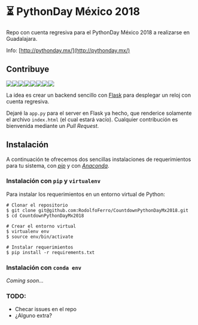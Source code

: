 # ⏳ PythonDay México 2018

Repo con cuenta regresiva para el PythonDay México 2018 a realizarse en Guadalajara.

Info: [http://pythonday.mx/](http://pythonday.mx/)

## Contribuye

[![](https://sourcerer.io/fame/RodolfoFerro/RodolfoFerro/CountdownPythonDayMx2018/images/0)](https://sourcerer.io/fame/RodolfoFerro/RodolfoFerro/CountdownPythonDayMx2018/links/0)[![](https://sourcerer.io/fame/RodolfoFerro/RodolfoFerro/CountdownPythonDayMx2018/images/1)](https://sourcerer.io/fame/RodolfoFerro/RodolfoFerro/CountdownPythonDayMx2018/links/1)[![](https://sourcerer.io/fame/RodolfoFerro/RodolfoFerro/CountdownPythonDayMx2018/images/2)](https://sourcerer.io/fame/RodolfoFerro/RodolfoFerro/CountdownPythonDayMx2018/links/2)[![](https://sourcerer.io/fame/RodolfoFerro/RodolfoFerro/CountdownPythonDayMx2018/images/3)](https://sourcerer.io/fame/RodolfoFerro/RodolfoFerro/CountdownPythonDayMx2018/links/3)[![](https://sourcerer.io/fame/RodolfoFerro/RodolfoFerro/CountdownPythonDayMx2018/images/4)](https://sourcerer.io/fame/RodolfoFerro/RodolfoFerro/CountdownPythonDayMx2018/links/4)[![](https://sourcerer.io/fame/RodolfoFerro/RodolfoFerro/CountdownPythonDayMx2018/images/5)](https://sourcerer.io/fame/RodolfoFerro/RodolfoFerro/CountdownPythonDayMx2018/links/5)[![](https://sourcerer.io/fame/RodolfoFerro/RodolfoFerro/CountdownPythonDayMx2018/images/6)](https://sourcerer.io/fame/RodolfoFerro/RodolfoFerro/CountdownPythonDayMx2018/links/6)[![](https://sourcerer.io/fame/RodolfoFerro/RodolfoFerro/CountdownPythonDayMx2018/images/7)](https://sourcerer.io/fame/RodolfoFerro/RodolfoFerro/CountdownPythonDayMx2018/links/7)

La idea es crear un backend sencillo con [Flask](http://flask.pocoo.org/) para desplegar un reloj con cuenta regresiva.

Dejaré la `app.py` para el server en Flask ya hecho, que renderice solamente el archivo `index.html` (el cual estará vacío). Cualquier contribución es bienvenida mediante un *Pull Request*.

## Instalación

A continuación te ofrecemos dos sencillas instalaciones de requerimientos para tu sistema, con [*pip*](https://pip.pypa.io/en/stable/installing/) y con [*Anaconda*](https://www.anaconda.com/download/).

### Instalación con `pip` y `virtualenv`

Para instalar los requerimientos en un entorno virtual de Python:

    # Clonar el repositorio
    $ git clone git@github.com:RodolfoFerro/CountdownPythonDayMx2018.git
    $ cd CountdownPythonDayMx2018

    # Crear el entorno virtual
    $ virtualenv env
    $ source env/bin/activate

    # Instalar requerimientos
    $ pip install -r requirements.txt

### Instalación con `conda env`

*Coming soon...*


### TODO:
- Checar issues en el repo
- ¿Alguno extra?
